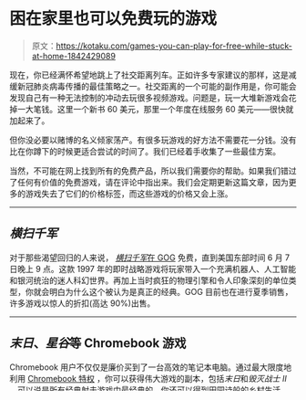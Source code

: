 # 困在家里也可以免费玩的游戏

> 原文：<https://kotaku.com/games-you-can-play-for-free-while-stuck-at-home-1842429089>

现在，你已经满怀希望地跳上了社交距离列车。正如许多专家建议的那样，这是减缓新冠肺炎病毒传播的最佳策略之一。社交距离的一个可能的副作用是，你可能会发现自己有一种无法控制的冲动去玩很多视频游戏。问题是，玩一大堆新游戏会花掉一大笔钱。这里一个新书 60 美元，那里一个年度在线服务 60 美元——很快就加起来了。



但你没必要以赌博的名义倾家荡产。有很多玩游戏的好方法不需要花一分钱。没有比在你蹲下的时候更适合尝试的时间了。我们已经着手收集了一些最佳方案。

当然，不可能在网上找到所有的免费产品，所以我们需要你的帮助。如果我们错过了任何有价值的免费游戏，请在评论中指出来。我们会定期更新这篇文章，因为更多的游戏失去了它们的价格标签，而这些游戏的价格又会上涨。

* * *

## *横扫千军*

对于那些渴望回归的人来说， [*横扫千军*在 GOG](https://www.gog.com/game/total_anihilation_commander_pack) 免费，直到美国东部时间 6 月 7 日晚上 9 点。这款 1997 年的即时战略游戏将玩家带入一个充满机器人、人工智能和银河统治的迷人科幻世界。再加上当时疯狂的物理引擎和令人印象深刻的单位类型，你就会明白为什么这个被认为是真正的经典。GOG 目前也在进行夏季销售，许多游戏以惊人的折扣(高达 90%)出售。

* * *

## *末日*、*星谷*等 Chromebook 游戏

Chromebook 用户不仅仅是廉价买到了一台高效的笔记本电脑。通过最大限度地利用 [Chromebook 特权](https://www.google.com/chromebook/perks/) ，你可以获得伟大游戏的副本，包括*末日*和*毁灭战士 II* ，可以说是所有经典射击游戏中最经典的。你还可以得到田园诗般的乡村生活 RPG*Stardew Valley*，以及让你完全控制该系列中一个臭名昭著的金库的游戏*辐射避难所*。奖励:Chromebook 赠品 *Shelter* 包括一包游戏内物品。

* * *

## 生活很奇怪:第一集

*人生奇*第一集，Dontnod 的成年礼冒险游戏，在微软商店 免费 [。这是一次情感之旅。你扮演的麦克斯·考菲尔德是一所私立高中的高三学生，他正试图与一位失散多年的好友重新联系。转折？麦克斯也在努力应对她新发现的时间操控能力。许多游戏开发者谈论选择，谈论你的决定如何影响游戏。有了*生活是陌生的*，Dontnod 真的走完了。你永远不知道你的选择会有怎样的结果，而且，更多的时候，你会被一个意想不到的结果边缘化。就好像有人把蝴蝶效应变成了游戏。如果你最终喜欢上了*第一集*，](https://www.microsoft.com/en-us/p/life-is-strange/bp5hkf86c1nj?activetab=pivot:overviewtab) [整个第一季](https://www.microsoft.com/en-us/p/life-is-strange-complete-season-episodes-1-5/c205fbspz3w8) 目前售价 4 美元。

## Epic 游戏商店

每周，电脑游戏玩家都可以从史诗游戏商店 获得免费游戏。这些产品可以是混杂的，但也可以是一流的。(仅今年一年，游戏玩家已经能过坎的 [*刺客信条:辛迪加*](https://kotaku.com/psa-assassin-s-creed-syndicate-is-free-on-the-epic-ga-1841813441)[*侠盗猎车手 V*](https://kotaku.com/grand-theft-auto-v-is-going-to-be-free-on-pc-1843457483) ，以及 [*文明 VI*](https://kotaku.com/psa-civilization-vi-is-free-on-the-epic-games-store-ri-1843588896) 。)本周的特色是一款真正的珍品:*烹饪过度*，这是一款狂热的合作烹饪游戏。如果你曾经玩过*超级马里奥派对* 中的 [食物准备小游戏，基本上就是这样，但扩展成了一个完全实现乐趣的高压锅。在美国东部时间 4 月 2 日上午 11 点之前都是免费的。要永久保存游戏，您需要完成“购买”选项；不需要安装。](https://kotaku.com/how-to-have-the-best-time-playing-super-mario-party-1843574564) 

## Itch.io 上的免费(和打折)游戏

独立游戏店面 Itch.io 的好人们正在维护一个名为 [“帮助你呆在里面的游戏”的列表。](https://itch.io/c/757294/games-to-help-you-stay-inside) 上面大部分游戏都大打折扣；有些打折 100%。现在，这个名单有几十个。但是你可以通过导航到 [Itch.io 的标准销售页面](https://itch.io/games/on-sale) 找到甚至*更多的*免费游戏。如果你按“流行”过滤，你会发现整个第一页都是零美元的低价游戏(大概是因为每个人都在下载，因为，你知道，它们是免费的)。

## GOG 上的免费游戏

GOG 还推出了一份免费家庭游戏清单。这是印度和经典的完美结合，但是精华部分(在这个问题上我们不接受异议)是 *Gwent:巫师纸牌游戏*。扔硬币给你的巫师！

## 试试那些皇家战役

你现在可能知道什么是皇家战役游戏了。但是，嘿，以防万一你没有:惊人数量的玩家，有时超过 100 人，被丢到一个地图上，互相射击，直到有一个人(或一个小团队)留下来。如果你曾经看过具有里程碑意义的 2000 年电影《皇室战争》,那就是它的电子游戏版本。许多皇家战役是免费的，一些最受欢迎的游戏非常有趣。还有《T2》的巅峰传奇 (PS4，Xbox One，PC)，来自制作《T4》的《泰坦陨落》的人。你可以玩 *PlayerUnknown 的战场* (PS4，Xbox One，PC，Android，iOS)。*使命召唤*的粉丝要去看看 *Warzone* (PS4，Xbox One，PC)。当然，还有*堡垒之夜*(基本上什么都有)。挑一个装上。

## PlayStation Now 试用版

PlayStation Now 可能是每月 10 美元的服务，但你的第一周完全免费。索尼的游戏点播服务允许你从超过 800 个 PS2、PS3 或 PS4 游戏库中播放或下载游戏。那里有一些真正的重量级人物。例如，*地平线零黎明*和*神秘海域:失落的遗产*将于 4 月 7 日发售。《古墓丽影》的*控制*和*阴影*将持续到 8 月 31 日。别忘了在月租费生效前关掉自动续费功能！

## Xbox 游戏通行证终极版首月

是啊是啊，技术上来说*不是*免费，但是 [Xbox 游戏通行证终极版](https://www.xbox.com/en-US/xbox-game-pass?xr=shellnav) 第一个月也就一块钱。(正常情况下是 15 美元一个月。标准游戏通行证每月 10 美元。)你不仅可以获得所有微软第一方游戏——包括 *Gears 5* 、*外部世界*、*光环:大首领合集*以及本月的明星 *Ori 和盲林*——你还可以获得其他大型发行商的 100 多款游戏。试用一个月。在我们看来，花一美元去玩超出你想象的 AAA 级游戏是公平的交易。但是，再一次，不要忘记关闭自动更新！

### 保持社交距离的同时娱乐自己的更多方式:

* * *

<small>**下午 2:00 更新 6/5:** 我们已经移除了*劳拉克劳馥 Go* 、*全面战争:幕府将军 II* 和 *XCOM* ，还有 PlayStation Play Home Initiative，后者已经结束。此外，我们还更新了 Epic Games Store、GOG 和 Chromebook 用户的免费游戏信息。</small>

<small>**下午 4 点更新 4 月 24 日:**我们已经移除了*刺客信条 II* ，并更新了 Epic Games Store 上免费游戏的信息。我们还增加了 *XCOM 2* 和*全面战争:幕府将军 2* 。</small>

<small>**下午 2:00 更新 4/14:** 我们删除了*雷曼传奇*和*上古卷轴 Online*——两者都不再开放——增加了*刺客信条 II* 。我们还更新了 Epic Games Store 上免费游戏的信息，并添加了 PlayStation Play At Home 计划的相关信息。</small>

<small>**下午 5:30 更新，4/2:** 我们删除了*无尽传说*、*迷你地铁*和*光明之子*——这些都不再是待价而沽的——并增加了*上古卷轴在线*、*纪念碑谷 2* 、*劳拉克罗夫特围棋*和*雷曼传奇*。我们还更新了 Epic 游戏商店中免费游戏的信息。</small>

<small>**更新:下午 1 点，3/26:** 我们去掉了*奥拓的奥德赛*增加了*迷你地铁*和*无尽传说*。我们还更新了 Epic 游戏商店中免费游戏的信息。</small>

<small>**更新:下午 5:30，3/23:** 我们添加了如何获得*光明之子*的说明，并删除了*刺客信条:奥德赛*的条目，该条目现在需要付费。</small>